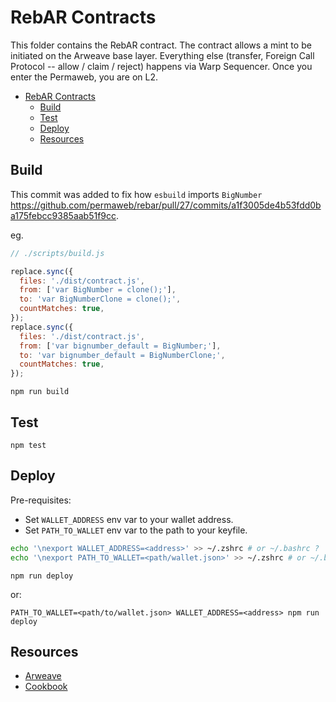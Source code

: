 # RebAR Contracts

This folder contains the RebAR contract. The contract allows a mint to be initiated on the Arweave base layer. Everything else (transfer, Foreign Call Protocol -- allow / claim / reject) happens via Warp Sequencer. Once you enter the Permaweb, you are on L2.

- [RebAR Contracts](#rebar-contracts)
  - [Build](#build)
  - [Test](#test)
  - [Deploy](#deploy)
  - [Resources](#resources)

## Build

This commit was added to fix how `esbuild` imports `BigNumber` https://github.com/permaweb/rebar/pull/27/commits/a1f3005de4b53fdd0ba175febcc9385aab51f9cc.

eg.

```js
// ./scripts/build.js

replace.sync({
  files: './dist/contract.js',
  from: ['var BigNumber = clone();'],
  to: 'var BigNumberClone = clone();',
  countMatches: true,
});
replace.sync({
  files: './dist/contract.js',
  from: ['var bignumber_default = BigNumber;'],
  to: 'var bignumber_default = BigNumberClone;',
  countMatches: true,
});
```

`npm run build`

## Test

`npm test`

## Deploy

Pre-requisites:

- Set `WALLET_ADDRESS` env var to your wallet address.
- Set `PATH_TO_WALLET` env var to the path to your keyfile.

```sh
echo '\nexport WALLET_ADDRESS=<address>' >> ~/.zshrc # or ~/.bashrc ?
echo '\nexport PATH_TO_WALLET=<path/wallet.json>' >> ~/.zshrc # or ~/.bashrc ?

```

`npm run deploy`

or:

`PATH_TO_WALLET=<path/to/wallet.json> WALLET_ADDRESS=<address> npm run deploy`

## Resources

- [Arweave](https://arweave.org)
- [Cookbook](https://cookbook.g8way.io)
